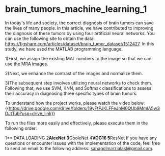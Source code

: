 # brain_tumors_machine_learning_1
In today's life and society, the correct diagnosis of brain tumors can save the lives of many people. In this article, we have contributed to improving the diagnosis of these tumors by using four artificial neural networks. You can use the following site to obtain the data: https://figshare.com/articles/dataset/brain_tumor_dataset/1512427. In this study, we have used the MATLAB programming language.

1)First, we assign the existing MAT numbers to the image so that we can use the MRA images.

2)Next, we enhance the contrast of the images and normalize them.

3)The subsequent step involves utilizing neural networks to check them. Following that, we use SVM, KNN, and Softmax classifications to assess their accuracy in diagnosing three specific types of brain tumors.

To understand how the project works, please watch the video below:
 {{https://drive.google.com/drive/folders/19yFtPJKLFFeJnM0QUb9MmlA5w3DJtTub?usp=drive_link}}

To run the files more easily and effectively, please execute them in the following order:

1** DATA LOADING 
2**AlexNet
3**GooleNet
4**VGG16
5**ResNet
If you have any questions or encounter issues with the implementation of the code, feel free to send an email to the following address: sanagolmarzialasl@gmail.com.






